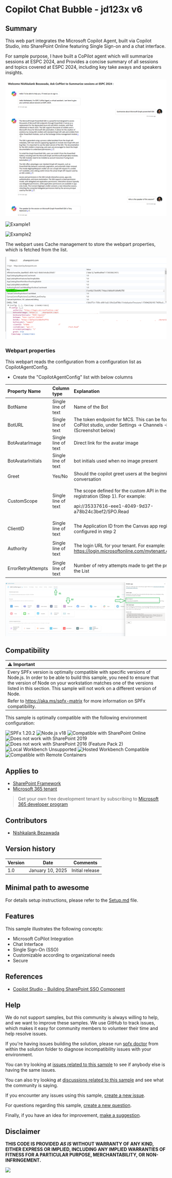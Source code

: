 # Copilot Chat Bubble - jd123x v6

## Summary

This web part integrates the Microsoft Copilot Agent, built via Copilot Studio, into SharePoint Online featuring Single Sign-on and a chat interface.  

For sample purpose, I have built a CoPilot agent which will summarize sessions at ESPC 2024, and Provides a concise summary of all sessions and topics covered at ESPC 2024, including key take aways and speakers insights.

![Webpart UI](images/SPFxUI.png)

![Example1](images/Example1.gif)

![Example2](images/Example2.gif)

The webpart uses Cache management to store the webpart properties, which is fetched from the list. 

![Webpart Properties](images/Cache.png)

### Webpart properties

This webpart reads the configuration from a configuration list as CopilotAgentConfig.
- Create the "CopilotAgentConfig" list with below columns


|Property Name|Column type|Explanation|Mandatory?|
| :- | :- | :- | :- |
|BotName|Single line of text|Name of the Bot|No|
|BotURL|Single line of text|The token endpoint for MCS. This can be found in the CoPilot studio, under Settings -> Channels -> Mobile App (Screenshot below)|Yes|
|BotAvatarImage|Single line of text|Direct link for the avatar image|No|
|BotAvatarInitials|Single line of text|bot initials used when no image present|No|
|Greet|Yes/No|Should the copilot greet users at the beginning of the conversation|No|
|CustomScope|Single line of text|<p>The scope defined for the custom API in the copilot app registration (Step 1). For example:</p><p></p><p>api://35337616-eee1-4049-9d37-a78b24c3bef2/SPO.Read</p>|Yes|
|ClientID|Single line of text|The Application ID from the Canvas app registration configured in step 2|Yes|
|Authority|Single line of text|<p>The login URL for your tenant. For example:<br>https://login.microsoftonline.com/mytenant.onmicrosoft.com|Yes|
|ErrorRetryAttempts|Single line of text|Number of retry attempts made to get the properties from the List|Yes|No|



![BotURL](images/BotURL.png)


## Compatibility

| :warning: Important          |
|:---------------------------|
| Every SPFx version is optimally compatible with specific versions of Node.js. In order to be able to build this sample, you need to ensure that the version of Node on your workstation matches one of the versions listed in this section. This sample will not work on a different version of Node.|
|Refer to <https://aka.ms/spfx-matrix> for more information on SPFx compatibility.   |

This sample is optimally compatible with the following environment configuration:

![SPFx 1.20.2](https://img.shields.io/badge/SPFx-1.20.2-green.svg)
![Node.js v18](https://img.shields.io/badge/Node.js-v18-green.svg)
![Compatible with SharePoint Online](https://img.shields.io/badge/SharePoint%20Online-Compatible-green.svg)
![Does not work with SharePoint 2019](https://img.shields.io/badge/SharePoint%20Server%202019-Incompatible-red.svg "SharePoint Server 2019 requires SPFx 1.4.1 or lower")
![Does not work with SharePoint 2016 (Feature Pack 2)](https://img.shields.io/badge/SharePoint%20Server%202016%20(Feature%20Pack%202)-Incompatible-red.svg "SharePoint Server 2016 Feature Pack 2 requires SPFx 1.1")
![Local Workbench Unsupported](https://img.shields.io/badge/Local%20Workbench-Unsupported-red.svg "Local workbench is no longer available as of SPFx 1.13 and above")
![Hosted Workbench Compatible](https://img.shields.io/badge/Hosted%20Workbench-Compatible-green.svg)
![Compatible with Remote Containers](https://img.shields.io/badge/Remote%20Containers-Compatible-green.svg)


## Applies to

- [SharePoint Framework](https://aka.ms/spfx)
- [Microsoft 365 tenant](https://docs.microsoft.com/en-us/sharepoint/dev/spfx/set-up-your-developer-tenant)

> Get your own free development tenant by subscribing to [Microsoft 365 developer program](http://aka.ms/o365devprogram)


## Contributors

- [Nishkalank Bezawada](https://github.com/NishkalankBezawada)

## Version history

| Version | Date             | Comments        |
| ------- | ---------------- | --------------- |
| 1.0     | January 10, 2025 | Initial release |


## Minimal path to awesome

For details setup instructions, please refer to the [Setup.md](Setup.md) file.

## Features

This sample illustrates the following concepts:

- Microsoft CoPilot Integration
- Chat Interface
- Single Sign-On (SSO)
- Customizable according to organizational needs
- Secure


## References

- [Copilot Studio - Building SharePoint SSO Component](https://github.com/microsoft/CopilotStudioSamples/tree/master/SharePointSSOComponent?wt.mc_id=MVP_331342) 


## Help


We do not support samples, but this community is always willing to help, and we want to improve these samples. We use GitHub to track issues, which makes it easy for  community members to volunteer their time and help resolve issues.

If you're having issues building the solution, please run [spfx doctor](https://pnp.github.io/cli-microsoft365/cmd/spfx/spfx-doctor/) from within the solution folder to diagnose incompatibility issues with your environment.

You can try looking at [issues related to this sample](https://github.com/pnp/sp-dev-fx-webparts/issues?q=label%3A%22sample%3A%20react-copilot-chatbubble-with-sso%22) to see if anybody else is having the same issues.

You can also try looking at [discussions related to this sample](https://github.com/pnp/sp-dev-fx-webparts/discussions?discussions_q=react-copilot-chatbubble-with-sso) and see what the community is saying.

If you encounter any issues using this sample, [create a new issue](https://github.com/pnp/sp-dev-fx-webparts/issues/new?assignees=&labels=Needs%3A+Triage+%3Amag%3A%2Ctype%3Abug-suspected%2Csample%3A%20react-copilot-chatbubble-with-sso&template=bug-report.yml&sample=react-copilot-chatbubble-with-sso&authors=@NishkalankBezawada&title=react-copilot-chatbubble-with-sso%20-%20).

For questions regarding this sample, [create a new question](https://github.com/pnp/sp-dev-fx-webparts/issues/new?assignees=&labels=Needs%3A+Triage+%3Amag%3A%2Ctype%3Aquestion%2Csample%3A%20react-copilot-chatbubble-with-sso&template=question.yml&sample=react-copilot-chatbubble-with-sso&authors=@NishkalankBezawada&title=react-copilot-chatbubble-with-sso%20-%20).

Finally, if you have an idea for improvement, [make a suggestion](https://github.com/pnp/sp-dev-fx-webparts/issues/new?assignees=&labels=Needs%3A+Triage+%3Amag%3A%2Ctype%3Aenhancement%2Csample%3A%20react-copilot-chatbubble-with-sso&template=suggestion.yml&sample=react-copilot-chatbubble-with-sso&authors=@NishkalankBezawada&title=react-copilot-chatbubble-with-sso%20-%20).

## Disclaimer

**THIS CODE IS PROVIDED *AS IS* WITHOUT WARRANTY OF ANY KIND, EITHER EXPRESS OR IMPLIED, INCLUDING ANY IMPLIED WARRANTIES OF FITNESS FOR A PARTICULAR PURPOSE, MERCHANTABILITY, OR NON-INFRINGEMENT.**

<img src="https://m365-visitor-stats.azurewebsites.net/sp-dev-fx-webparts/samples/react-copilot-chatbubble-with-sso" />

